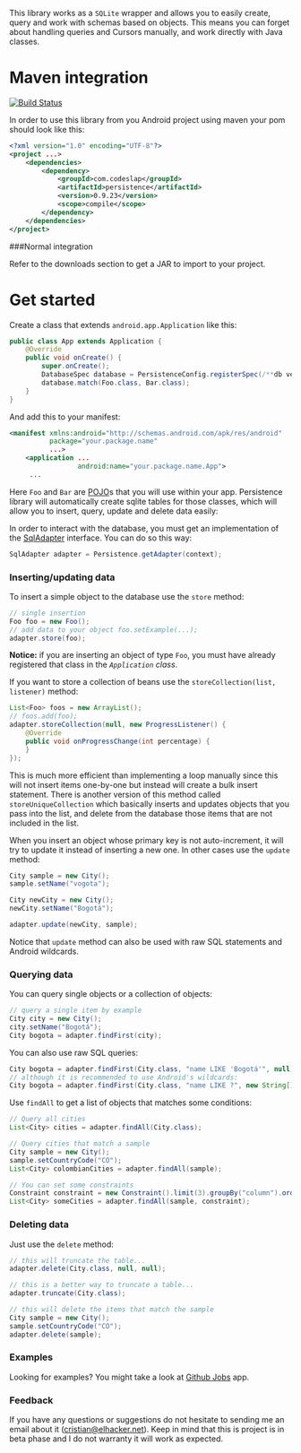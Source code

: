 This library works as a `SQLite` wrapper and allows you to easily create, query and work with schemas based on objects. This means
you can forget about handling queries and Cursors manually, and work directly with Java classes.

Maven integration
=================

[![Build Status](https://travis-ci.org/casidiablo/persistence.png?branch=master)](https://travis-ci.org/casidiablo/persistence)

In order to use this library from you Android project using maven your pom should look like this:

```xml
<?xml version="1.0" encoding="UTF-8"?>
<project ...>
    <dependencies>
        <dependency>
            <groupId>com.codeslap</groupId>
            <artifactId>persistence</artifactId>
            <version>0.9.23</version>
            <scope>compile</scope>
        </dependency>
    </dependencies>
</project>
```

###Normal integration

Refer to the downloads section to get a JAR to import to your project.

Get started
===========

Create a class that extends `android.app.Application` like this:

```java
public class App extends Application {
    @Override
    public void onCreate() {
        super.onCreate();
        DatabaseSpec database = PersistenceConfig.registerSpec(/**db version**/1);
        database.match(Foo.class, Bar.class);
    }
}
```

And add this to your manifest:

```xml
<manifest xmlns:android="http://schemas.android.com/apk/res/android"
          package="your.package.name"
          ...>
    <application ...
                 android:name="your.package.name.App">
     ...
```

Here `Foo` and `Bar` are [POJO][1]s that you will use within your app. Persistence library will automatically create
sqlite tables for those classes, which will allow you to insert, query, update and delete data easily:

In order to interact with the database, you must get an implementation of the [SqlAdapter][2] interface. You can do
so this way:

```java
SqlAdapter adapter = Persistence.getAdapter(context);
```

### Inserting/updating data

To insert a simple object to the database use the `store` method:

```java
// single insertion
Foo foo = new Foo();
// add data to your object foo.setExample(...);
adapter.store(foo);
```

 **Notice:** if you are inserting an object of type `Foo`, you must have already registered that class in the
 *`Application` class*.

If you want to store a collection of beans use the `storeCollection(list, listener)` method:

```java
List<Foo> foos = new ArrayList();
// foos.add(foo);
adapter.storeCollection(null, new ProgressListener() {
    @Override
    public void onProgressChange(int percentage) {
    }
});
```

This is much more efficient than implementing a loop manually since this will not insert items one-by-one but instead
will create a bulk insert statement. There is another version of this method called `storeUniqueCollection` which
basically inserts and updates objects that you pass into the list, and delete from the database those items that are not
included in the list.

When you insert an object whose primary key is not auto-increment, it will try to update it instead of inserting a new
one. In other cases use the `update` method:

```java
City sample = new City();
sample.setName("vogota");

City newCity = new City();
newCity.setName("Bogotá");

adapter.update(newCity, sample);
```

Notice that `update` method can also be used with raw SQL statements and Android wildcards.

### Querying data

You can query single objects or a collection of objects:

```java
// query a single item by example
City city = new City();
city.setName("Bogotá");
City bogota = adapter.findFirst(city);
```

You can also use raw SQL queries:

```java
City bogota = adapter.findFirst(City.class, "name LIKE 'Bogotá'", null);
// although it is recommended to use Android's wildcards:
City bogota = adapter.findFirst(City.class, "name LIKE ?", new String[]{"Bogotá"});
```

Use `findAll` to get a list of objects that matches some conditions:

```java
// Query all cities
List<City> cities = adapter.findAll(City.class);

// Query cities that match a sample
City sample = new City();
sample.setCountryCode("CO");
List<City> colombianCities = adapter.findAll(sample);

// You can set some constraints
Constraint constraint = new Constraint().limit(3).groupBy("column").orderBy("name");
List<City> someCities = adapter.findAll(sample, constraint);
```

### Deleting data

Just use the `delete` method:

```java
// this will truncate the table...
adapter.delete(City.class, null, null);

// this is a better way to truncate a table...
adapter.truncate(City.class);

// this will delete the items that match the sample
City sample = new City();
sample.setCountryCode("CO");
adapter.delete(sample);
```

### Examples

Looking for examples? You might take a look at [Github Jobs][3] app.

### Feedback

If you have any questions or suggestions do not hesitate to sending me an email about it (cristian@elhacker.net).
Keep in mind that this is project is in beta phase and I do not warranty it will work as expected.

  [1]: http://en.wikipedia.org/wiki/Plain_Old_Java_Object
  [2]: https://github.com/casidiablo/persistence/blob/master/src/main/java/com/codeslap/persistence/SqlAdapter.java
  [3]: http://github.com/casidiablo/github-jobs
